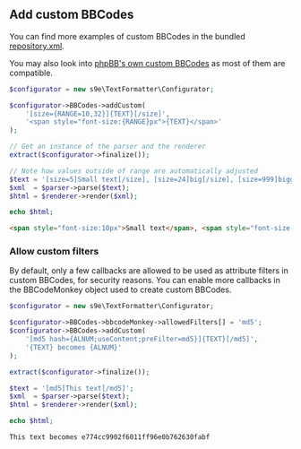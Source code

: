 <h2>Add custom BBCodes</h2>

You can find more examples of custom BBCodes in the bundled [repository.xml](https://github.com/s9e/TextFormatter/blob/master/src/Plugins/BBCodes/Configurator/repository.xml).

You may also look into [phpBB's own custom BBCodes](https://www.phpbb.com/customise/db/custom_bbcodes-26) as most of them are compatible.

```php
$configurator = new s9e\TextFormatter\Configurator;

$configurator->BBCodes->addCustom(
	'[size={RANGE=10,32}]{TEXT}[/size]',
	'<span style="font-size:{RANGE}px">{TEXT}</span>'
);

// Get an instance of the parser and the renderer
extract($configurator->finalize());

// Note how values outside of range are automatically adjusted
$text = '[size=5]Small text[/size], [size=24]big[/size], [size=999]biggest[/size].';
$xml  = $parser->parse($text);
$html = $renderer->render($xml);

echo $html;
```
```html
<span style="font-size:10px">Small text</span>, <span style="font-size:24px">big</span>, <span style="font-size:32px">biggest</span>.
```

### Allow custom filters

By default, only a few callbacks are allowed to be used as attribute filters in custom BBCodes, for security reasons. You can enable more callbacks in the BBCodeMonkey object used to create custom BBCodes.

```php
$configurator = new s9e\TextFormatter\Configurator;

$configurator->BBCodes->bbcodeMonkey->allowedFilters[] = 'md5';
$configurator->BBCodes->addCustom(
	'[md5 hash={ALNUM;useContent;preFilter=md5}]{TEXT}[/md5]',
	'{TEXT} becomes {ALNUM}'
);

extract($configurator->finalize());

$text = '[md5]This text[/md5]';
$xml  = $parser->parse($text);
$html = $renderer->render($xml);

echo $html;
```
```html
This text becomes e774cc9902f6011ff96e0b762630fabf
```